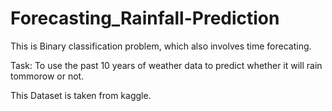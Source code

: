 # Forecasting_Rainfall-Prediction

This is Binary classification problem, which also involves time forecating.

Task: To use the past 10 years of weather data to predict whether it will rain tommorow or not.

This Dataset is taken from kaggle.
